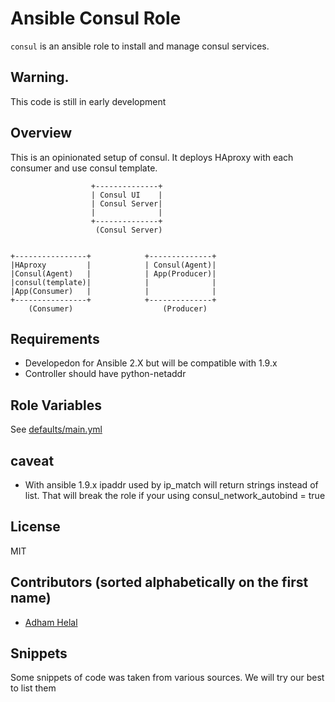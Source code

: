 # Ansible Consul Role

`consul` is an ansible role to install and manage consul services.

## Warning.

This code is still in early development

## Overview

This is an opinionated setup of consul. It deploys HAproxy with each consumer and use consul template.

```
                  +--------------+
                  | Consul UI    |
                  | Consul Server|
                  |              |
                  +--------------+
                   (Consul Server)


+----------------+            +--------------+
|HAproxy         |            | Consul(Agent)|
|Consul(Agent)   |            | App(Producer)|
|consul(template)|            |              |
|App(Consumer)   |            |              |
+----------------+            +--------------+
    (Consumer)                    (Producer)
```


Requirements
------------

 - Developedon for Ansible 2.X but will be compatible with 1.9.x
 - Controller should have python-netaddr

Role Variables
--------------

See [defaults/main.yml](https://github.com/hellofresh/ansible-consul/blob/master/defaults/main.yml)

caveat
------
- With ansible 1.9.x ipaddr used by ip_match will return strings instead of list. That will break the role if your using consul_network_autobind = true

License
-------

MIT


Contributors (sorted alphabetically on the first name)
------------------

* [Adham Helal](https://github.com/ahelal)


Snippets 
-------
Some snippets of code was taken from various sources. We will try our best to list them
